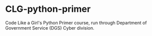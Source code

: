 # CLG-python-primer
Code Like a Girl's Python Primer course, run through Department of Government Service (DGS) Cyber division.

